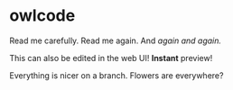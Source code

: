 # owlcode

Read me carefully.
Read me again.
And *again and again.*

This can also be edited in the web UI! **Instant** preview!

Everything is nicer on a branch.
Flowers are everywhere?
